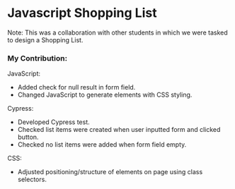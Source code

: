 <h1>Javascript Shopping List</h1>

Note: This was a collaboration with other students in which we were tasked to design a Shopping List.

<h3>My Contribution:</h3>

JavaScript:
- Added check for null result in form field. 
- Changed JavaScript to generate elements with CSS styling.

Cypress:
- Developed Cypress test. 
- Checked list items were created when user inputted form and clicked button.
- Checked no list items were added when form field empty.

CSS:
- Adjusted positioning/structure of elements on page using class selectors.
